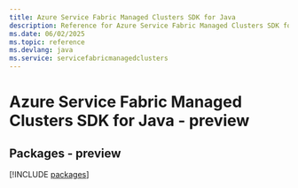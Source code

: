 ```yaml
---
title: Azure Service Fabric Managed Clusters SDK for Java
description: Reference for Azure Service Fabric Managed Clusters SDK for Java
ms.date: 06/02/2025
ms.topic: reference
ms.devlang: java
ms.service: servicefabricmanagedclusters
---
```

# Azure Service Fabric Managed Clusters SDK for Java - preview
## Packages - preview
[!INCLUDE [packages](service-fabric-managed-clusters-index.md)]